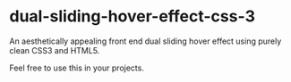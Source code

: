 # dual-sliding-hover-effect-css-3
An aesthetically appealing front end dual sliding hover effect using purely clean CSS3 and HTML5.

Feel free to use this in your projects.
